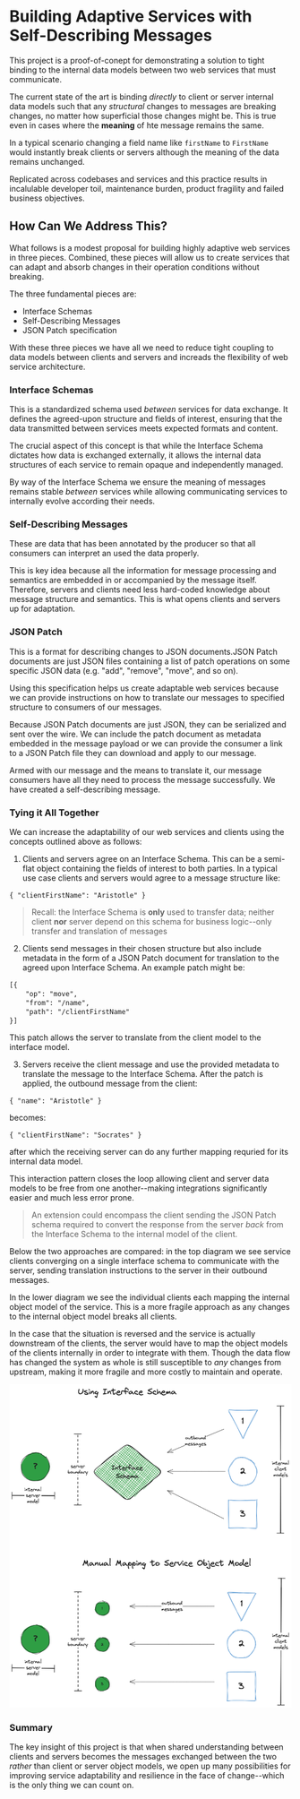 # Building Adaptive Services with Self-Describing Messages

This project is a proof-of-conept for demonstrating a solution to tight binding to the internal data models between two web services that must communicate.

The current state of the art is binding _directly_ to client or server internal data models such that any _structural_ changes to messages are breaking changes, no matter how superficial those changes might be. This is true even in cases where the **meaning** of hte message remains the same.

In a typical scenario changing a field name like `firstName` to `FirstName` would instantly break clients or servers although the meaning of the data remains unchanged. 

Replicated across codebases and services and this practice results in incalulable developer toil, maintenance burden, product fragility and failed business objectives.

## How Can We Address This?

What follows is a modest proposal for building highly adaptive web services in three pieces. Combined, these pieces will allow us to create services that can adapt and absorb changes in their operation conditions without breaking. 

The three fundamental pieces are:

* Interface Schemas
* Self-Describing Messages
* JSON Patch specification

With these three pieces we have all we need to reduce tight coupling to data models between clients and servers and increads the flexibility of web service architecture.

### Interface Schemas
This is a standardized schema used _between_ services for data exchange. It defines the agreed-upon structure and fields of interest, ensuring that the data transmitted between services meets expected formats and content. 

The crucial aspect of this concept is that while the Interface Schema dictates how data is exchanged externally, it allows the internal data structures of each service to remain opaque and independently managed.

By way of the Interface Schema we ensure the meaning of messages remains stable _between_ services while allowing communicating services to internally evolve according their needs.


### Self-Describing Messages
These are data that has been annotated by the producer so that all consumers can interpret an used the data properly.

This is key idea because all the information for message processing and semantics are embedded in or accompanied by the message itself. Therefore, servers and clients need less hard-coded knowledge about message structure and semantics. This is what opens clients and servers up for adaptation.

### JSON Patch
This is a format for describing changes to JSON documents.JSON Patch documents are just JSON files containing a list of patch operations on some specific JSON data (e.g. "add", "remove", "move", and so on).

Using this specification helps us create adaptable web services because we can provide instructions on how to translate our messages to specified structure to consumers of our messages.

Because JSON Patch documents are just JSON, they can be serialized and sent over the wire. We can include the patch document as metadata embedded in the message payload or we can provide the consumer a link to a JSON Patch file they can download and apply to our message.

Armed with our message and the means to translate it, our message consumers have all they need to process the message successfully. We have created a self-describing message.

### Tying it All Together

We can increase the adaptability of our web services and clients using the concepts outlined above as follows:

1. Clients and servers agree on an Interface Schema. This can be a semi-flat object containing the fields of interest to both parties. In a typical use case clients and servers would agree to a message structure like:

```
{ "clientFirstName": "Aristotle" }
```
> Recall: the Interface Schema is **only** used to transfer data; neither client **nor** server depend on this schema for business logic--only transfer and translation of messages

2. Clients send messages in their chosen structure but also include metadata in the form of a JSON Patch document for translation to the agreed upon Interface Schema. An example patch might be: 

```
[{
    "op": "move",
    "from": "/name",
    "path": "/clientFirstName"
}]
```

This patch allows the server to translate from the client model to the interface model.

3. Servers receive the client message and use the provided metadata to translate the message to the Interface Schema. After the patch is applied, the outbound message from the client:
```
{ "name": "Aristotle" }
```
becomes:

```
{ "clientFirstName": "Socrates" }
```
 after which the receiving server can do any further mapping requried for its internal data model.

 This interaction pattern closes the loop allowing client and server data models to be free from one another--making integrations significantly easier and much less error prone.

 >An extension could encompass the client sending the JSON Patch schema required to convert the response from the server _back_ from the Interface Schema to the internal model of the client.

 Below the two approaches are compared: in the top diagram we see service clients converging on a single interface schema to communicate with the server, sending translation instructions to the server in their outbound messages. 
 
 In the lower diagram we see the individual clients each mapping the internal object model of the service. This is a more fragile approach as any changes to the internal object model breaks all clients. 

 In the case that the situation is reversed and the service is actually downstream of the clients, the server would have to map the object models of the clients internally in order to integrate with them. Though the data flow has changed the system as whole is still susceptible to _any_ changes from upstream, making it more fragile and more costly to maintain and operate. 

 ![Interface Schemas and Manual Mapping Compared](https://github.com/seanttaylor/hypermedia-interfaces/blob/master/docs/img/interface-schemas.png?raw=true)

 ### Summary
 The key insight of this project is that when shared understanding between clients and servers becomes the messages exchanged between the two _rather_ than client or server object models, we open up many possibilities for improving service adaptability and resilience in the face of change--which is the only thing we can count on.